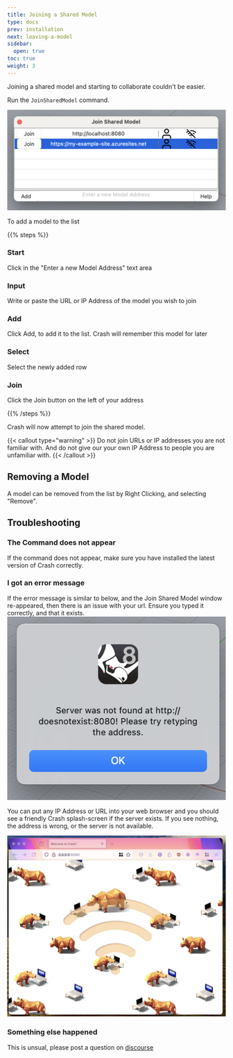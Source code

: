 ```yaml
---
title: Joining a Shared Model
type: docs
prev: installation
next: leaving-a-model
sidebar:
  open: true
toc: true
weight: 3
---
```


Joining a shared model and starting to collaborate couldn't be easier.

Run the `JoinSharedModel` command.

![Joining a Shared Model in Crash](join-shared-model.png)

To add a model to the list

{{% steps %}}

### Start

Click in the "Enter a new Model Address" text area

### Input

Write or paste the URL or IP Address of the model you wish to join

### Add

Click Add, to add it to the list.
Crash will remember this model for later

### Select

Select the newly added row

### Join

Click the Join button on the left of your address

{{% /steps %}}

Crash will now attempt to join the shared model.

{{< callout type="warning" >}}
Do not join URLs or IP addresses you are not familiar with.
And do not give our your own IP Address to people you are unfamiliar with.
{{< /callout >}}

## Removing a Model

A model can be removed from the list by Right Clicking, and selecting "Remove".

## Troubleshooting

### The Command does not appear

If the command does not appear, make sure you have installed the latest version of Crash correctly.

### I got an error message

If the error message is similar to below, and the Join Shared Model window re-appeared, then there is an issue with your url. Ensure you typed it correctly, and that it exists.
![Standard Crash Error](join-error.png)

You can put any IP Address or URL into your web browser and you should see a friendly Crash splash-screen if the server exists. If you see nothing, the address is wrong, or the server is not available.

![Crash Splash](crash-splash.png)

### Something else happened

This is unsual, please post a question on [discourse](https://discourse.mcneel.com/c/plug-ins/multi-user/163/)
